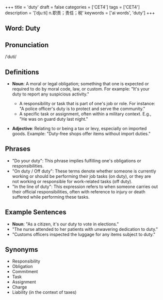+++
title = 'duty'
draft = false
categories = ['CET4']
tags = ['CET4']
description = '[ˈdjuːti] n.职责；责任；税'
keywords = ['ai words', 'duty']
+++

## Word: Duty

## Pronunciation
/ˈduti/

## Definitions
- **Noun**: A moral or legal obligation; something that one is expected or required to do by moral code, law, or custom. For example: "It's your duty to report any suspicious activity."
  - A responsibility or task that is part of one's job or role. For instance: "A police officer's duty is to protect and serve the community."
  - A specific task or assignment, often within a military context. E.g., "He was on guard duty last night."
  
- **Adjective**: Relating to or being a tax or levy, especially on imported goods. Example: "Duty-free shops offer items without import duties."

## Phrases
- "Do your duty": This phrase implies fulfilling one's obligations or responsibilities.
- "On duty / Off duty": These terms denote whether someone is currently working or should be performing their job tasks (on duty), or they are not working or responsible for work-related tasks (off duty).
- "In the line of duty": This expression refers to when someone carries out their official responsibilities, often with reference to injury or death suffered while performing these tasks.

## Example Sentences
- **Noun**: "As a citizen, it's our duty to vote in elections."
- "The nurse attended to her patients with unwavering dedication to duty."
- "Customs officers inspected the luggage for any items subject to duty."

## Synonyms
- Responsibility
- Obligation
- Commitment
- Task
- Assignment
- Charge
- Liability (in the context of taxes)
